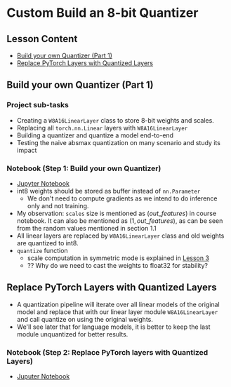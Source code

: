 # Custom Build an 8-bit Quantizer

## Lesson Content

- [Build your own Quantizer (Part 1)](#build-your-own-quantizer-part-1)
- [Replace PyTorch Layers with Quantized Layers](#replace-pytorch-layers-with-quantized-layers)

## Build your own Quantizer (Part 1)

### Project sub-tasks

- Creating a `W8A16LinearLayer` class to store 8-bit weights and scales.
- Replacing all `torch.nn.Linear` layers with `W8A16LinearLayer`
- Building a quantizer and quantize a model end-to-end
- Testing the naive absmax quantization on many scenario and study its impact

### Notebook (Step 1: Build your own Quantizer)

- [Jupyter Notebook](../code/L4_building_quantizer_custom_quantizer.ipynb)
- int8 weights should be stored as buffer instead of `nn.Parameter`
  - We don't need to compute gradients as we intend to do inference only and not training.
- My observation: `scales` size is mentioned as $(out\_features)$ in course notebook. It can also be mentioned as $(1, out\_features)$, as can be seen from the random values mentioned in section 1.1
- All linear layers are replaced by `W8A16LinearLayer` class and old weights are quantized to int8.
- `quantize` function
  - scale computation in symmetric mode is explained in [Lesson 3](./Lesson_3.md#linear-quantization-mode)
  - ?? Why do we need to cast the weights to float32 for stability?

## Replace PyTorch Layers with Quantized Layers

- A quantization pipeline will iterate over all linear models of the original model and replace that with our linear layer module `W8A16LinearLayer` and call quantize on using the original weights.
- We'll see later that for language models, it is better to keep the last module unquantized for better results.

### Notebook (Step 2: Replace PyTorch layers with Quantized Layers)

- [Juputer Notebook](../code/L4_building_quantizer_replace_layers.ipynb)
